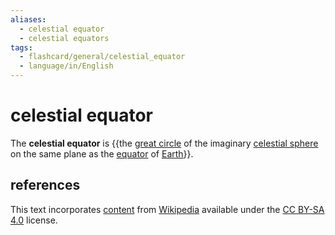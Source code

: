 ```yaml
---
aliases:
  - celestial equator
  - celestial equators
tags:
  - flashcard/general/celestial_equator
  - language/in/English
---
```


# celestial equator

The __celestial equator__ is {{the [great circle](great%20circle.md) of the imaginary [celestial sphere](celestial%20sphere.md) on the same plane as the [equator](equator.md) of [Earth](Earth.md)}}. <!--SR:!2024-08-23,40,290-->

## references

This text incorporates [content](https://en.wikipedia.org/wiki/celestial_equator) from [Wikipedia](Wikipedia.md) available under the [CC BY-SA 4.0](https://creativecommons.org/licenses/by-sa/4.0/) license.
